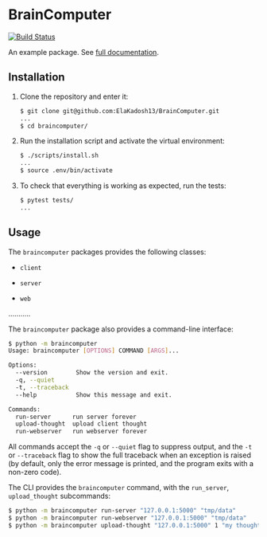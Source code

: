 # BrainComputer
[![Build Status](https://travis-ci.org/ElaKadosh13/BrainComputer.svg?branch=master)](https://travis-ci.org/ElaKadosh13/BrainComputer)

An example package. See [full documentation](https://advanced-system-design-foobar.readthedocs.io/en/latest/).

## Installation

1. Clone the repository and enter it:

    ```sh
    $ git clone git@github.com:ElaKadosh13/BrainComputer.git
    ...
    $ cd braincomputer/
    ```

2. Run the installation script and activate the virtual environment:

    ```sh
    $ ./scripts/install.sh
    ...
    $ source .env/bin/activate
    ```

3. To check that everything is working as expected, run the tests:


    ```sh
    $ pytest tests/
    ...
    ```

## Usage

The `braincomputer` packages provides the following classes:

- `client`

- `server`

- `web`

...........


The `braincomputer` package also provides a command-line interface:

```sh
$ python -m braincomputer
Usage: braincomputer [OPTIONS] COMMAND [ARGS]...

Options:
  --version        Show the version and exit.
  -q, --quiet
  -t, --traceback
  --help           Show this message and exit.

Commands:
  run-server      run server forever
  upload-thought  upload client thought
  run-webserver   run webserver forever
```

All commands accept the `-q` or `--quiet` flag to suppress output, and the `-t`
or `--traceback` flag to show the full traceback when an exception is raised
(by default, only the error message is printed, and the program exits with a
non-zero code).

The CLI provides the `braincomputer` command, with the `run_server`, `upload_thought`
subcommands:

```sh
$ python -m braincomputer run-server "127.0.0.1:5000" "tmp/data"
$ python -m braincomputer run-webserver "127.0.0.1:5000" "tmp/data"
$ python -m braincomputer upload-thought "127.0.0.1:5000" 1 "my thought"
